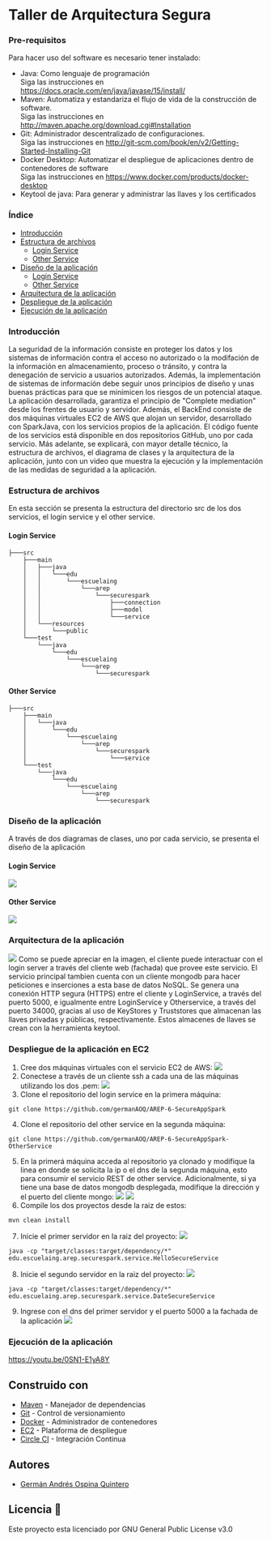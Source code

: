 # Taller de Arquitectura Segura
### Pre-requisitos
Para hacer uso del software es necesario tener instalado:
* Java: Como lenguaje de programación                                      
    Siga las instrucciones en https://docs.oracle.com/en/java/javase/15/install/
* Maven: Automatiza y estandariza el flujo de vida de la construcción de software.                 
    Siga las instrucciones en http://maven.apache.org/download.cgi#Installation
* Git: Administrador descentralizado de configuraciones.                     
    Siga las instrucciones en http://git-scm.com/book/en/v2/Getting-Started-Installing-Git
* Docker Desktop: Automatizar el despliegue de aplicaciones dentro de contenedores de software                                   
    Siga las instrucciones en https://www.docker.com/products/docker-desktop
* Keytool de java: Para generar y administrar las llaves y los certificados

### Índice
* [Introducción](#introducción) 
* [Estructura de archivos](#estructura-de-archivos)
    * [Login Service](#login-service)
    * [Other Service](#other-service)
* [Diseño de la aplicación](#diseño-de-la-aplicación) 
    * [Login Service](#login-service-1)
    * [Other Service](#other-service-1)
* [Arquitectura de la aplicación](#arquitectura-de-la-aplicación) 
* [Despliegue de la aplicación](#despliegue-de-la-aplicación)
* [Ejecución de la aplicación](#ejecución-de-la-aplicación)

### Introducción 
La seguridad de la información consiste en proteger los datos y los sistemas de información contra el acceso no autorizado o la modifación de la información en almacenamiento, 
proceso o tránsito, y contra la denegación de servicio a usuarios autorizados. Además, la implementación de sistemas de información debe seguir unos principios de diseño y unas
buenas prácticas para que se minimicen los riesgos de un potencial ataque.                                          
La aplicación desarrollada, garantiza el principio de "Complete mediation" desde los frentes de usuario y servidor. Además, el BackEnd consiste de dos máquinas virtuales EC2 de AWS que alojan un servidor, desarrollado con SparkJava, con los servicios propios de la aplicación. El código fuente de los servicios está disponible en dos repositorios GitHub, uno por cada servicio. Más adelante, se explicará, con mayor detalle técnico, la estructura de archivos, el diagrama de clases y la arquitectura de la aplicación, junto con un
video que muestra la ejecución y la implementación de las medidas de seguridad a la aplicación. 

### Estructura de archivos 
En esta sección se presenta la estructura del directorio src de los dos servicios, el login service y el other service.
#### Login Service 
```
├───src
    ├───main
    │   ├───java
    │   │   └───edu
    │   │       └───escuelaing
    │   │           └───arep
    │   │               └───securespark
    │   │                   ├───connection
    │   │                   ├───model
    │   │                   └───service
    │   └───resources
    │       └───public
    └───test
        └───java
            └───edu
                └───escuelaing
                    └───arep
                        └───securespark
```
#### Other Service
```
├───src
    ├───main
    │   └───java
    │       └───edu
    │           └───escuelaing
    │               └───arep
    │                   └───securespark
    │                       └───service
    └───test
        └───java
            └───edu
                └───escuelaing
                    └───arep
                        └───securespark
```
### Diseño de la aplicación 
A través de dos diagramas de clases, uno por cada servicio, se presenta el diseño de la aplicación
#### Login Service                                                     
![](images/Class_Diagram_LoginService.png)                                             
#### Other Service                                           
![](images/Class_Diagram_OtherService.png)                                                  
### Arquitectura de la aplicación 
![](images/Deployment_Diagram.png)
Como se puede apreciar en la imagen, el cliente puede interactuar con el login server a través del cliente web (fachada) que provee este servicio. El servicio principal tambien cuenta con un cliente mongodb para hacer peticiones e inserciones a esta base de datos NoSQL. Se genera una conexión HTTP segura (HTTPS) entre el cliente y LoginService,
a través del puerto 5000, e igualmente entre LoginService y Otherservice, a través del puerto 34000, gracias al uso de KeyStores y Truststores que almacenan las llaves privadas y públicas, respectivamente. Estos almacenes de llaves se crean con la herramienta keytool. 
### Despliegue de la aplicación en EC2
1. Cree dos máquinas virtuales con el servicio EC2 de AWS:
![](images/parte1.PNG)
2. Conectese a través de un cliente ssh a cada una de las máquinas utilizando los dos .pem:
![](images/parte2.PNG)
3. Clone el repositorio del login service en la primera máquina:
```
git clone https://github.com/germanAOQ/AREP-6-SecureAppSpark
```
4. Clone el repositorio del other service en la segunda máquina:
```
git clone https://github.com/germanAOQ/AREP-6-SecureAppSpark-OtherService
```
5. En la primerá máquina acceda al repositorio ya clonado y modifique la linea en donde se solicita la ip o el dns de la segunda máquina, esto para consumir 
el servicio REST de other service. Adicionalmente, si ya tiene una base de datos mongodb desplegada, modifique la dirección y el puerto del cliente mongo:
![](images/parte3_1.PNG)
![](images/parte3_2.PNG)
6. Compile los dos proyectos desde la raiz de estos:
```
mvn clean install
```
7. Inicie el primer servidor en la raiz del proyecto:
![](images/parte4.PNG)
```
java -cp "target/classes:target/dependency/*" edu.escuelaing.arep.securespark.service.HelloSecureService
```
8. Inicie el segundo servidor en la raiz del proyecto:
![](images/parte5.PNG)
```
java -cp "target/classes:target/dependency/*" edu.escuelaing.arep.securespark.service.DateSecureService
```
9. Ingrese con el dns del primer servidor y el puerto 5000 a la fachada de la aplicación
![](images/parte6.PNG)

### Ejecución de la aplicación 
https://youtu.be/0SN1-E1yA8Y

## Construido con 
* [Maven](https://maven.apache.org/) - Manejador de dependencias
* [Git](https://github.com/) - Control de versionamiento
* [Docker](https://www.docker.com/) - Administrador de contenedores 
* [EC2](https://aws.amazon.com/es/ec2/) - Plataforma de despliegue
* [Circle CI]() - Integración Continua

## Autores 
* [Germán Andrés Ospina Quintero](https://github.com/germanAOQ)

## Licencia 📄
Este proyecto esta licenciado por GNU General Public License v3.0
